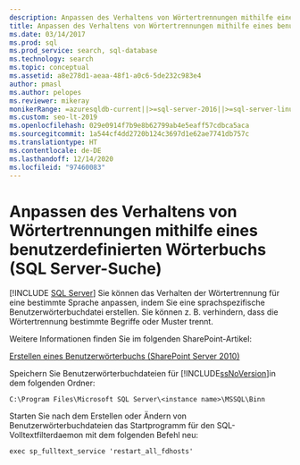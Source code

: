 ```yaml
---
description: Anpassen des Verhaltens von Wörtertrennungen mithilfe eines benutzerdefinierten Wörterbuchs (SQL Server-Suche)
title: Anpassen des Verhaltens von Wörtertrennungen mithilfe eines benutzerdefinierten Wörterbuchs
ms.date: 03/14/2017
ms.prod: sql
ms.prod_service: search, sql-database
ms.technology: search
ms.topic: conceptual
ms.assetid: a8e278d1-aeaa-48f1-a0c6-5de232c983e4
author: pmasl
ms.author: pelopes
ms.reviewer: mikeray
monikerRange: =azuresqldb-current||>=sql-server-2016||>=sql-server-linux-2017||=azuresqldb-mi-current
ms.custom: seo-lt-2019
ms.openlocfilehash: 029e0914f7b9e8b62799ab4e5eaff57cdbca5aca
ms.sourcegitcommit: 1a544cf4dd2720b124c3697d1e62ae7741db757c
ms.translationtype: HT
ms.contentlocale: de-DE
ms.lasthandoff: 12/14/2020
ms.locfileid: "97460083"
---
```

# <a name="customize-behavior-of-word-breakers-with-a-custom-dictionary-sql-server-search"></a>Anpassen des Verhaltens von Wörtertrennungen mithilfe eines benutzerdefinierten Wörterbuchs (SQL Server-Suche)
 [!INCLUDE [SQL Server](../../includes/applies-to-version/sqlserver.md)]
  Sie können das Verhalten der Wörtertrennung für eine bestimmte Sprache anpassen, indem Sie eine sprachspezifische Benutzerwörterbuchdatei erstellen. Sie können z. B. verhindern, dass die Wörtertrennung bestimmte Begriffe oder Muster trennt.  
  
 Weitere Informationen finden Sie im folgenden SharePoint-Artikel:  
  
 [Erstellen eines Benutzerwörterbuchs (SharePoint Server 2010)](/previous-versions/office/sharepoint-server-2010/cc263242(v=office.14))  
  
 Speichern Sie Benutzerwörterbuchdateien für [!INCLUDE[ssNoVersion](../../includes/ssnoversion-md.md)]in dem folgenden Ordner:  
  
 `C:\Program Files\Microsoft SQL Server\<instance name>\MSSQL\Binn`  
  
 Starten Sie nach dem Erstellen oder Ändern von Benutzerwörterbuchdateien das Startprogramm für den SQL-Volltextfilterdaemon mit dem folgenden Befehl neu:  
  
 `exec sp_fulltext_service 'restart_all_fdhosts'`  
  

